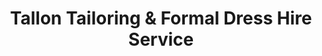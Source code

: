 ---
title: "Tallon Tailoring & Formal Dress Hire Service"
url: /dublin/tallon-tailoring-and-formal-dress-hire-service/
shop: clothes
---